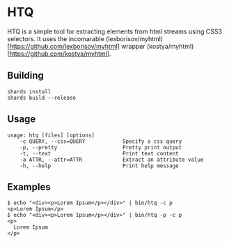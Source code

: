 # HTQ

HTQ is a simple tool for extracting elements from html streams using CSS3 selectors. It uses the incomarable (lexborisov/myhtml)[https://github.com/lexborisov/myhtml] wrapper (kostya/myhtml)[https://github.com/kostya/myhtml].

## Building

```shell
shards install
shards build --release
```

## Usage

```
usage: htq [files] [options]
    -c QUERY, --css=QUERY            Specify a css query
    -p, --pretty                     Pretty print output
    -t, --text                       Print text content
    -a ATTR, --attr=ATTR             Extract an attribute value
    -h, --help                       Print help message
```

## Examples

```
$ echo "<div><p>Lorem Ipsum</p></div>" | bin/htq -c p
<p>Lorem Ipsum</p>
$ echo "<div><p>Lorem Ipsum</p></div>" | bin/htq -p -c p
<p>
  Lorem Ipsum
</p>
```
